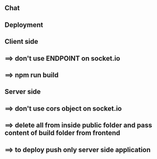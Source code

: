 ## Chat
## Deployment

##  Client side 
 
## ==> don't use ENDPOINT  on socket.io
## ==> npm run build
 
## Server side

## ==> don't use cors object on socket.io 
## ==> delete all from inside public folder and pass content of build folder from frontend
## ==> to deploy push only server side application
